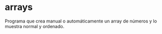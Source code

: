 # arrays
Programa que crea manual o automáticamente un array de números y lo muestra normal y ordenado.
